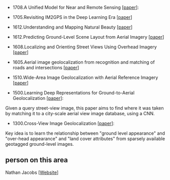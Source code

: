 * 1708.A Unified Model for Near and Remote Sensing [[paper](https://arxiv.org/abs/1708.03035)]:


* 1705.Revisiting IM2GPS in the Deep Learning Era [[paper](https://arxiv.org/abs/1705.04838v1)]

* 1612.Understanding and Mapping Natural Beauty [[paper](https://arxiv.org/abs/1612.03142)]

* 1612.Predicting Ground-Level Scene Layout from Aerial Imagery [[paper](https://arxiv.org/pdf/1612.02709.pdf)]

* 1608.Localizing and Orienting Street Views Using Overhead Imagery [[paper](https://arxiv.org/abs/1608.00161v2)]

* 1605.Aerial image geolocalization from recognition and matching of roads and intersections [[paper](https://arxiv.org/abs/1605.08323v1)]

* 1510.Wide-Area Image Geolocalization with Aerial Reference Imagery [[paper](https://arxiv.org/abs/1510.03743v1)]

* 1500.Learning Deep Representations for Ground-to-Aerial Geolocalization [[paper](http://ieeexplore.ieee.org/document/7299135/)]:

Given a query street-view image, this paper aims to find where it was taken by matching it to a city-scale aerial view image database, using a CNN.

* 1300.Cross-View Image Geolocalization [[paper](https://dl.acm.org/citation.cfm?id=2516207)]: 

Key idea is to learn the relationship between "ground level appearance" and "over-head appearance" and "land cover attributes" from sparsely available geotagged ground-level images.

## person on this area

Nathan Jacobs [[Website](http://cs.uky.edu/~jacobs/research/)]
